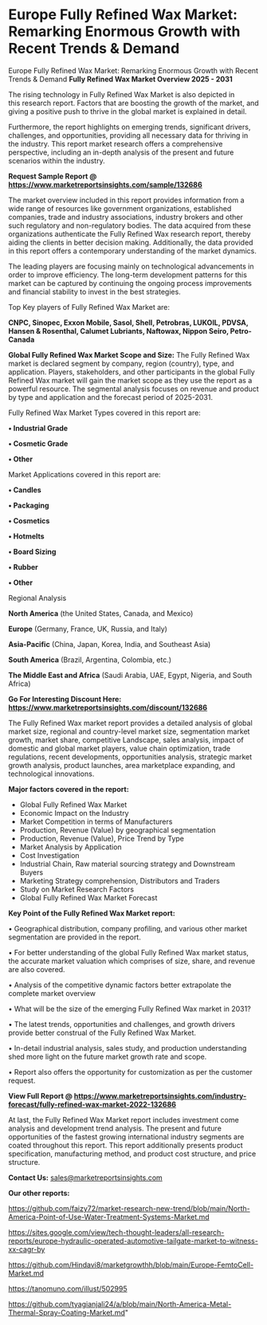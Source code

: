 # Europe Fully Refined Wax Market: Remarking Enormous Growth with Recent Trends & Demand
Europe Fully Refined Wax Market: Remarking Enormous Growth with Recent Trends & Demand
<Strong> Fully Refined Wax Market Overview 2025 - 2031</strong>

The rising technology in Fully Refined Wax Market is also depicted in this research report. Factors that are boosting the growth of the market, and giving a positive push to thrive in the global market is explained in detail.

Furthermore, the report highlights on emerging trends, significant drivers, challenges, and opportunities, providing all necessary data for thriving in the industry. This report market research offers a comprehensive perspective, including an in-depth analysis of the present and future scenarios within the industry.

<strong>Request Sample Report @ <a href=https://www.marketreportsinsights.com/sample/132686>https://www.marketreportsinsights.com/sample/132686</a></strong>

The market overview included in this report provides information from a wide range of resources like government organizations, established companies, trade and industry associations, industry brokers and other such regulatory and non-regulatory bodies. The data acquired from these organizations authenticate the Fully Refined Wax research report, thereby aiding the clients in better decision making. Additionally, the data provided in this report offers a contemporary understanding of the market dynamics.

The leading players are focusing mainly on technological advancements in order to improve efficiency. The long-term development patterns for this market can be captured by continuing the ongoing process improvements and financial stability to invest in the best strategies.

Top Key players of Fully Refined Wax Market are:

<strong>CNPC, Sinopec, Exxon Mobile, Sasol, Shell, Petrobras, LUKOIL, PDVSA, Hansen & Rosenthal, Calumet Lubriants, Naftowax, Nippon Seiro, Petro-Canada</strong>

<strong><b>Global Fully Refined Wax Market Scope and Size:</b></strong>
The Fully Refined Wax market is declared segment by company, region (country), type, and application. Players, stakeholders, and other participants in the global Fully Refined Wax market will gain the market scope as they use the report as a powerful resource. The segmental analysis focuses on revenue and product by type and application and the forecast period of 2025-2031.

Fully Refined Wax Market Types covered in this report are:

<strong>• Industrial Grade

• Cosmetic Grade

• Other</strong>

Market Applications covered in this report are:

<strong>• Candles

• Packaging

• Cosmetics

• Hotmelts

• Board Sizing

• Rubber

• Other</strong> 

Regional Analysis

<strong>North America</strong> (the United States, Canada, and Mexico)

<strong>Europe</strong> (Germany, France, UK, Russia, and Italy)

<strong>Asia-Pacific</strong> (China, Japan, Korea, India, and Southeast Asia)

<strong>South America</strong> (Brazil, Argentina, Colombia, etc.)

<strong>The Middle East and Africa</strong> (Saudi Arabia, UAE, Egypt, Nigeria, and South Africa)

<strong>Go For Interesting Discount Here: <a href=https://www.marketreportsinsights.com/discount/132686>https://www.marketreportsinsights.com/discount/132686</a></strong>

The Fully Refined Wax market report provides a detailed analysis of global market size, regional and country-level market size, segmentation market growth, market share, competitive Landscape, sales analysis, impact of domestic and global market players, value chain optimization, trade regulations, recent developments, opportunities analysis, strategic market growth analysis, product launches, area marketplace expanding, and technological innovations.

<strong><b>Major factors covered in the report:</b></strong>
<ul>
  <li>Global Fully Refined Wax Market </li>
  <li>Economic Impact on the Industry</li>
  <li>Market Competition in terms of Manufacturers</li>
  <li>Production, Revenue (Value) by geographical segmentation</li>
  <li>Production, Revenue (Value), Price Trend by Type</li>
  <li>Market Analysis by Application</li>
  <li>Cost Investigation</li>
  <li>Industrial Chain, Raw material sourcing strategy and Downstream Buyers</li>
  <li>Marketing Strategy comprehension, Distributors and Traders</li>
  <li>Study on Market Research Factors</li>
  <li>Global Fully Refined Wax Market Forecast</li>
</ul>

<strong><b>Key Point of the Fully Refined Wax Market report:</b></strong>

• Geographical distribution, company profiling, and various other market segmentation are provided in the report.

• For better understanding of the global Fully Refined Wax market status, the accurate market valuation which comprises of size, share, and revenue are also covered.

• Analysis of the competitive dynamic factors better extrapolate the complete market overview

• What will be the size of the emerging Fully Refined Wax market in 2031?

• The latest trends, opportunities and challenges, and growth drivers provide better construal of the Fully Refined Wax Market.

• In-detail industrial analysis, sales study, and production understanding shed more light on the future market growth rate and scope.

• Report also offers the opportunity for customization as per the customer request.

<strong><b>View Full Report @ <a href=https://www.marketreportsinsights.com/industry-forecast/fully-refined-wax-market-2022-132686>https://www.marketreportsinsights.com/industry-forecast/fully-refined-wax-market-2022-132686</a></b></strong>


At last, the Fully Refined Wax Market report includes investment come analysis and development trend analysis. The present and future opportunities of the fastest growing international industry segments are coated throughout this report. This report additionally presents product specification, manufacturing method, and product cost structure, and price structure.

<strong>Contact Us:</strong>
sales@marketreportsinsights.com

<strong>Our other reports:</strong>

<a href=https://github.com/faizy72/market-research-new-trend/blob/main/North-America-Point-of-Use-Water-Treatment-Systems-Market.md>https://github.com/faizy72/market-research-new-trend/blob/main/North-America-Point-of-Use-Water-Treatment-Systems-Market.md</a>

<a href=https://sites.google.com/view/tech-thought-leaders/all-research-reports/europe-hydraulic-operated-automotive-tailgate-market-to-witness-xx-cagr-by>https://sites.google.com/view/tech-thought-leaders/all-research-reports/europe-hydraulic-operated-automotive-tailgate-market-to-witness-xx-cagr-by</a>

<a href=https://github.com/Hindavi8/marketgrowthh/blob/main/Europe-FemtoCell-Market.md>https://github.com/Hindavi8/marketgrowthh/blob/main/Europe-FemtoCell-Market.md</a>

<a href=https://tanomuno.com/illust/502995>https://tanomuno.com/illust/502995</a>

<a href=https://github.com/tyagianjali24/a/blob/main/North-America-Metal-Thermal-Spray-Coating-Market.md>https://github.com/tyagianjali24/a/blob/main/North-America-Metal-Thermal-Spray-Coating-Market.md</a>"
